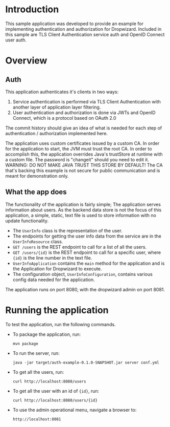 # Introduction
This sample application was developed to provide an example for implementing authentication and authorization for
Dropwizard. Included in this sample are TLS Client Authentication service auth and OpenID Connect user auth.

# Overview

## Auth
This application authenticates it's clients in two ways:

1. Service authentication is performed via TLS Client Authentication with another layer of application layer filtering.
2. User authentication and authorization is done via JWTs and OpenID Connect, which is a protocol based on OAuth 2.0

The commit history should give an idea of what is needed for each step of authentication / authorization implemented
here.

The application uses custom certificates issued by a custom CA. In order for the application to start, the JVM must
trust the root CA. In order to accomplish this, the application overrides Java's trustStore at runtime with a custom
file. The password is "changeit" should you need to edit it. WARNING: DO NOT MAKE JAVA TRUST THIS STORE BY DEFAULT! The
CA that's backing this example is not secure for public communication and is meant for demonstration only.

## What the app does
The functionality of the application is fairly simple; The application serves information about users. As the backend
data store is not the focus of this application, a simple, static, text file is used to store information with no update
functionality.

- The `UserInfo` class is the representation of the user.
- The endpoints for getting the user info data from the service are in the `UserInfoResource` class.
- `GET /users` is the REST endpoint to call for a list of all the users.
- `GET /users/{id}` is the REST endpoint to call for a specific user, where `{id}` is the line number in the text file.
- `UserInfoApplication` contains the `main` method for the application and is the Application for Dropwizard to execute.
- The configuration object, `UserInfoConfiguration`, contains various config data needed for the application.

The application runs on port 8080, with the dropwizard admin on port 8081.

# Running the application
To test the application, run the following commands.

- To package the application, run:

  ```
  mvn package
  ```

- To run the server, run:

  ```
  java -jar target/auth-example-0.1.0-SNAPSHOT.jar server conf.yml
  ```

- To get all the users, run:

  ```
  curl http://localhost:8080/users
  ```

- To get all the user with an id of `{id}`, run:

  ```
  curl http://localhost:8080/users/{id}
  ```

- To use the admin operational menu, navigate a browser to:

  ```
  http://localhost:8081
  ```
